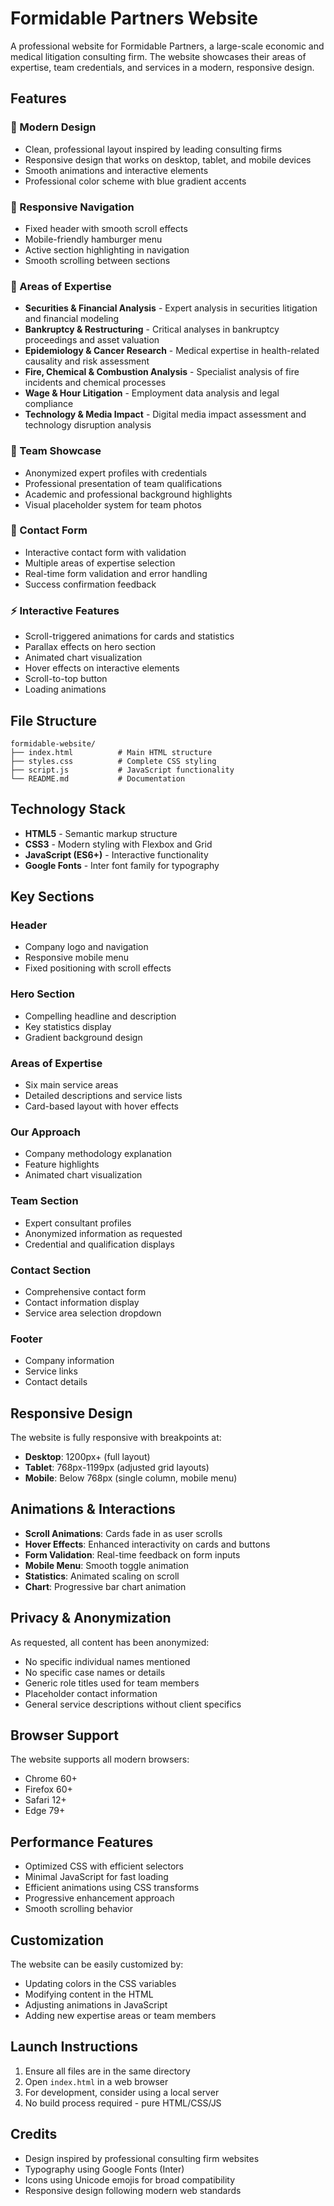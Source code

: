 # Formidable Partners Website

A professional website for Formidable Partners, a large-scale economic and medical litigation consulting firm. The website showcases their areas of expertise, team credentials, and services in a modern, responsive design.

## Features

### 🎨 Modern Design
- Clean, professional layout inspired by leading consulting firms
- Responsive design that works on desktop, tablet, and mobile devices
- Smooth animations and interactive elements
- Professional color scheme with blue gradient accents

### 📱 Responsive Navigation
- Fixed header with smooth scroll effects
- Mobile-friendly hamburger menu
- Active section highlighting in navigation
- Smooth scrolling between sections

### 🏢 Areas of Expertise
- **Securities & Financial Analysis** - Expert analysis in securities litigation and financial modeling
- **Bankruptcy & Restructuring** - Critical analyses in bankruptcy proceedings and asset valuation
- **Epidemiology & Cancer Research** - Medical expertise in health-related causality and risk assessment
- **Fire, Chemical & Combustion Analysis** - Specialist analysis of fire incidents and chemical processes
- **Wage & Hour Litigation** - Employment data analysis and legal compliance
- **Technology & Media Impact** - Digital media impact assessment and technology disruption analysis

### 👥 Team Showcase
- Anonymized expert profiles with credentials
- Professional presentation of team qualifications
- Academic and professional background highlights
- Visual placeholder system for team photos

### 📧 Contact Form
- Interactive contact form with validation
- Multiple areas of expertise selection
- Real-time form validation and error handling
- Success confirmation feedback

### ⚡ Interactive Features
- Scroll-triggered animations for cards and statistics
- Parallax effects on hero section
- Animated chart visualization
- Hover effects on interactive elements
- Scroll-to-top button
- Loading animations

## File Structure

```
formidable-website/
├── index.html          # Main HTML structure
├── styles.css          # Complete CSS styling
├── script.js           # JavaScript functionality
└── README.md           # Documentation
```

## Technology Stack

- **HTML5** - Semantic markup structure
- **CSS3** - Modern styling with Flexbox and Grid
- **JavaScript (ES6+)** - Interactive functionality
- **Google Fonts** - Inter font family for typography

## Key Sections

### Header
- Company logo and navigation
- Responsive mobile menu
- Fixed positioning with scroll effects

### Hero Section
- Compelling headline and description
- Key statistics display
- Gradient background design

### Areas of Expertise
- Six main service areas
- Detailed descriptions and service lists
- Card-based layout with hover effects

### Our Approach
- Company methodology explanation
- Feature highlights
- Animated chart visualization

### Team Section
- Expert consultant profiles
- Anonymized information as requested
- Credential and qualification displays

### Contact Section
- Comprehensive contact form
- Contact information display
- Service area selection dropdown

### Footer
- Company information
- Service links
- Contact details

## Responsive Design

The website is fully responsive with breakpoints at:
- **Desktop**: 1200px+ (full layout)
- **Tablet**: 768px-1199px (adjusted grid layouts)
- **Mobile**: Below 768px (single column, mobile menu)

## Animations & Interactions

- **Scroll Animations**: Cards fade in as user scrolls
- **Hover Effects**: Enhanced interactivity on cards and buttons
- **Form Validation**: Real-time feedback on form inputs
- **Mobile Menu**: Smooth toggle animation
- **Statistics**: Animated scaling on scroll
- **Chart**: Progressive bar chart animation

## Privacy & Anonymization

As requested, all content has been anonymized:
- No specific individual names mentioned
- No specific case names or details
- Generic role titles used for team members
- Placeholder contact information
- General service descriptions without client specifics

## Browser Support

The website supports all modern browsers:
- Chrome 60+
- Firefox 60+
- Safari 12+
- Edge 79+

## Performance Features

- Optimized CSS with efficient selectors
- Minimal JavaScript for fast loading
- Efficient animations using CSS transforms
- Progressive enhancement approach
- Smooth scrolling behavior

## Customization

The website can be easily customized by:
- Updating colors in the CSS variables
- Modifying content in the HTML
- Adjusting animations in JavaScript
- Adding new expertise areas or team members

## Launch Instructions

1. Ensure all files are in the same directory
2. Open `index.html` in a web browser
3. For development, consider using a local server
4. No build process required - pure HTML/CSS/JS

## Credits

- Design inspired by professional consulting firm websites
- Typography using Google Fonts (Inter)
- Icons using Unicode emojis for broad compatibility
- Responsive design following modern web standards 
